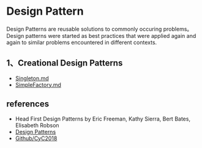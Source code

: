 # Design Pattern

Design Patterns are reusable solutions to commonly occuring problems。 Design patterns were started as best practices that were applied again and again to similar problems encountered in different contexts.


## 1、Creational Design Patterns

- [Singleton.md](https://github.com/DaiJiChen/Design_Patterns/blob/master/documents/Singleton.md)
- [SimpleFactory.md](https://github.com/DaiJiChen/Design_Patterns/edit/master/documents/Factory.md)



## references

- Head First Design Patterns by Eric Freeman, Kathy Sierra, Bert Bates, Elisabeth Robson 
- [Design Patterns](http://www.oodesign.com/)
- [Github/CyC2018](https://github.com/CyC2018/CS-Notes/edit/master/notes/%E8%AE%BE%E8%AE%A1%E6%A8%A1%E5%BC%8F%20-%20%E7%AE%80%E5%8D%95%E5%B7%A5%E5%8E%82.md)
